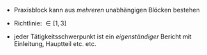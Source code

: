 - Praxisblock kann aus _mehreren_ unabhängigen Blöcken bestehen
- Richtlinie: $\in [1, 3]$ 


- jeder Tätigkeitsschwerpunkt ist ein _eigenständiger_ Bericht mit Einleitung, Hauptteil etc. etc.